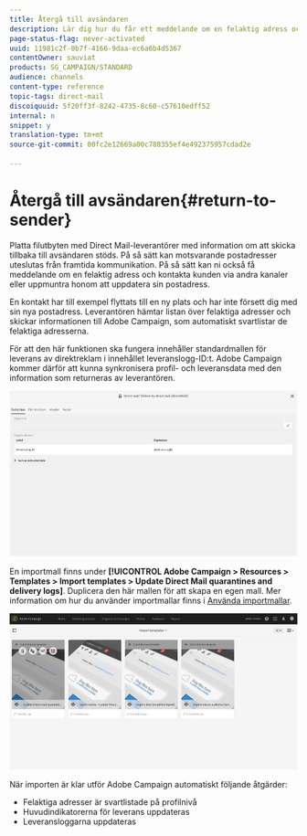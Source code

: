 ```yaml
---
title: Återgå till avsändaren
description: Lär dig hur du får ett meddelande om en felaktig adress och utelämnar den från framtida kommunikation.
page-status-flag: never-activated
uuid: 11981c2f-0b7f-4166-9daa-ec6a6b4d5367
contentOwner: sauviat
products: SG_CAMPAIGN/STANDARD
audience: channels
content-type: reference
topic-tags: direct-mail
discoiquuid: 5f20ff3f-8242-4735-8c60-c57610edff52
internal: n
snippet: y
translation-type: tm+mt
source-git-commit: 00fc2e12669a00c788355ef4e492375957cdad2e

---
```



# Återgå till avsändaren{#return-to-sender}

Platta filutbyten med Direct Mail-leverantörer med information om att skicka tillbaka till avsändaren stöds. På så sätt kan motsvarande postadresser uteslutas från framtida kommunikation. På så sätt kan ni också få meddelande om en felaktig adress och kontakta kunden via andra kanaler eller uppmuntra honom att uppdatera sin postadress.

En kontakt har till exempel flyttats till en ny plats och har inte försett dig med sin nya postadress. Leverantören hämtar listan över felaktiga adresser och skickar informationen till Adobe Campaign, som automatiskt svartlistar de felaktiga adresserna.

För att den här funktionen ska fungera innehåller standardmallen för leverans av direktreklam i innehållet leveranslogg-ID:t. Adobe Campaign kommer därför att kunna synkronisera profil- och leveransdata med den information som returneras av leverantören.

![](assets/direct_mail_return_sender_1.png)

En importmall finns under **[!UICONTROL Adobe Campaign > Resources > Templates > Import templates > Update Direct Mail quarantines and delivery logs]**. Duplicera den här mallen för att skapa en egen mall. Mer information om hur du använder importmallar finns i [Använda importmallar](../../automating/using/defining-import-templates.md).

![](assets/direct_mail_return_sender_2.png)

När importen är klar utför Adobe Campaign automatiskt följande åtgärder:

* Felaktiga adresser är svartlistade på profilnivå
* Huvudindikatorerna för leverans uppdateras
* Leveransloggarna uppdateras

